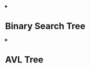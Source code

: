 <details><summary>

# Binary Search Tree</summary>
## Code
```python
bst = BinarySearchTree()
for i in [7, 4, 8, 3, 5, 9, 1, 6, 0, 2]:
    bst.insert(i)
print(bst.list())
bst.print_tree()
bst.delete(7)
print(bst.list())
bst.print_tree()
```
## Output
```python
[0, 1, 2, 3, 4, 5, 6, 7, 8, 9]
       7
    4   8
   3 5   9
 1    6
0 2
[0, 1, 2, 3, 4, 5, 6, 8, 9]
      6
    4  8
   3 5  9
 1
0 2
```
</details>

<details><summary>

# AVL Tree</summary>
- AVLTree.py uses `balance`
- AVLTree2.py uses `height`
## Code
```python
avl = AVLTree()
for i in [5, 4, 3, 2, 1, 0, 6]:
    avl.insert(i)
print(avl.list())
avl.print_tree()
avl.delete(0)
print(avl.list())
avl.print_tree()
```
## Output
```python
[0, 1, 2, 3, 4, 5, 6]
  2
 1  4
0  3 5
      6
[1, 2, 3, 4, 5, 6]
   4
 2  5
1 3  6
```
</details>
